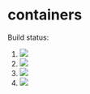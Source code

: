 # containers

Build status:

1. [![](https://github.com/jxviergonzalez/containers/workflows/tests-fibonacci/badge.svg)](https://github.com/jxviergonzalez/containers/actions?query=workflow%3Atests-fibonacci)
1. [![](https://github.com/jxviergonzalez/containers/workflows/tests-range/badge.svg)](https://github.com/jxviergonzalez/containers/actions?query=workflow%3Atests-range)
1. [![](https://github.com/jxviergonzalez/containers/workflows/tests-BST/badge.svg?branch=bst)](https://github.com/jxviergonzalez/containers/actions?query=workflow%3Atests-BST)
1. [![](https://github.com/jxviergonzalez/containers/workflows/tests-BinaryTree/badge.svg?branch=bst)](https://github.com/jxviergonzalez/containers/actions?query=workflow%3Atests-BinaryTree)


